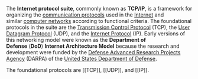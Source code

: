 The **Internet protocol suite**, commonly known as **TCP/IP**, is a framework for organizing the [communication protocols](https://en.wikipedia.org/wiki/Communication_protocol "Communication protocol") used in the [Internet](https://en.wikipedia.org/wiki/Internet "Internet") and similar [computer networks](https://en.wikipedia.org/wiki/Computer_network "Computer network") according to functional criteria. The foundational protocols in the suite are the [Transmission Control Protocol](https://en.wikipedia.org/wiki/Transmission_Control_Protocol "Transmission Control Protocol") (TCP), the [User Datagram Protocol](https://en.wikipedia.org/wiki/User_Datagram_Protocol "User Datagram Protocol") (UDP), and the [Internet Protocol](https://en.wikipedia.org/wiki/Internet_Protocol "Internet Protocol") (IP). Early versions of this networking model were known as the **Department of Defense** (**DoD**) **Internet Architecture Model** because the research and development were funded by the [Defense Advanced Research Projects Agency](https://en.wikipedia.org/wiki/Defense_Advanced_Research_Projects_Agency "Defense Advanced Research Projects Agency") (DARPA) of the [United States Department of Defense](https://en.wikipedia.org/wiki/United_States_Department_of_Defense "United States Department of Defense").

The foundational protocols are [[TCP]], [[UDP]], and [[IP]].